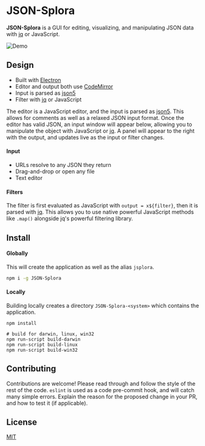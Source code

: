 # JSON-Splora

**JSON-Splora** is a GUI for editing, visualizing, and manipulating JSON data with [jq](https://stedolan.github.io/jq/) or JavaScript.

![Demo](https://github.com/wellsjo/json-splora/blob/master/app/assets/demo.gif)

## Design
- Built with [Electron](http://electron.atom.io/)
- Editor and output both use [CodeMirror](https://codemirror.net/)
- Input is parsed as [json5](http://json5.org/)
- Filter with [jq](https://stedolan.github.io/jq/) or JavaScript

The editor is a JavaScript editor, and the input is parsed as [json5](http://json5.org/). This allows for comments as well as a relaxed JSON input format. Once the editor has valid JSON, an input window will appear below, allowing you to manipulate the object with JavaScript or [jq](https://stedolan.github.io/jq/). A panel will appear to the right with the output, and updates live as the input or filter changes.

#### Input
- URLs resolve to any JSON they return
- Drag-and-drop or open any file
- Text editor

#### Filters
The filter is first evaluated as JavaScript with `output = x${filter}`, then it is parsed with [jq](https://stedolan.github.io/jq/). This allows you to use native powerful JavaScript methods like `.map()` alongside jq's powerful filtering library.

## Install
#### Globally
This will create the application as well as the alias `jsplora`.
```bash
npm i -g JSON-Splora
```
#### Locally
Building locally creates a directory `JSON-Splora-<system>` which contains the application.
```
npm install

# build for darwin, linux, win32
npm run-script build-darwin
npm run-script build-linux
npm run-script build-win32
```

## Contributing
Contributions are welcome! Please read through and follow the style of the rest of the code. `eslint` is used as a code pre-commit hook, and will catch many simple errors. Explain the reason for the proposed change in your PR, and how to test it (if applicable). 

## License
[MIT](https://github.com/wellsjo/json-splora/blob/master/LICENSE)
